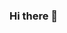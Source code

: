 ### Hi there 👋

<!--
**jaydip-bhavani/jaydip-bhavani** is a ✨ _special_ ✨ repository because its `README.md` (this file) appears on your GitHub profile.

Here are some ideas to get you started:

- 🔭 I’m currently working on Squarespace, WordPress, and HTML projects in the last 10 years  
- 🌱 I’m currently learning Generative AI   
- 👯 I’m looking to collaborate on Web Projects  
- 🤔 I’m looking for help with Squarespace and WordPress projects.  
- 💬 Ask me about ...
- 📫 How to reach me: You can reach me via direct message/email: rewatechno24@gmail.com
-->
